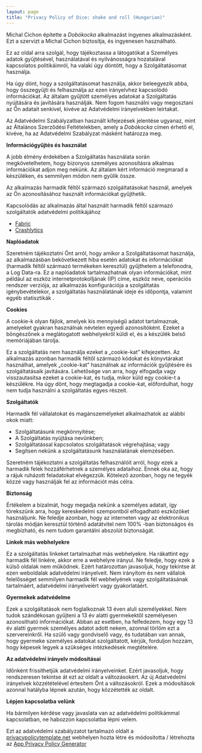 ```yaml
---
layout: page
title: "Privacy Policy of Dice: shake and roll (Hungarian)"
---
```


Michal Cichon építette a *Dobókocka* alkalmazást ingyenes alkalmazásként. Ezt a szervizt a Michal Cichon biztosítja, és ingyenesen használható.

Ez az oldal arra szolgál, hogy tájékoztassa a látogatókat a Személyes adatok gyűjtésével, használatával és nyilvánosságra hozatalával kapcsolatos politikáimról, ha valaki úgy döntött, hogy a Szolgáltatásomat használja.

Ha úgy dönt, hogy a szolgáltatásomat használja, akkor beleegyezik abba, hogy összegyűjti és felhasználja az ezen irányelvhez kapcsolódó információkat. Az általam gyűjtött személyes adatokat a Szolgáltatás nyújtására és javítására használják. Nem fogom használni vagy megosztani az Ön adatait senkivel, kivéve az Adatvédelmi irányelvekben leírtakat.

Az Adatvédelmi Szabályzatban használt kifejezések jelentése ugyanaz, mint az Általános Szerződési Feltételekben, amely a *Dobókocka* címen érhető el, kivéve, ha az Adatvédelmi Szabályzat másként határozza meg.

**Információgyűjtés és használat**

A jobb élmény érdekében a Szolgáltatás használata során megkövetelhetem, hogy bizonyos személyes azonosításra alkalmas információkat adjon meg nekünk. Az általam kért információ megmarad a készüléken, és semmilyen módon nem gyűlik össze.

Az alkalmazás harmadik féltől származó szolgáltatásokat használ, amelyek az Ön azonosításához használt információkat gyűjthetik.

Kapcsolódás az alkalmazás által használt harmadik féltől származó szolgáltatók adatvédelmi politikájához

* [Fabric](https://fabric.io/privacy)
* [Crashlytics](https://try.crashlytics.com/terms/privacy-policy.pdf)

**Naplóadatok**

Szeretném tájékoztatni Önt arról, hogy amikor a Szolgáltatásomat használja, az alkalmazásban bekövetkezett hiba esetén adatokat és információkat (harmadik féltől származó termékeken keresztül) gyűjthetem a telefonodra, a Log Data-ra. Ez a naplóadatok tartalmazhatnak olyan információkat, mint például az eszköz internetprotokolljának (IP) címe, eszköz neve, operációs rendszer verziója, az alkalmazás konfigurációja a szolgáltatás igénybevételekor, a szolgáltatás használatának ideje és időpontja, valamint egyéb statisztikák .

**Cookies**

A cookie-k olyan fájlok, amelyek kis mennyiségű adatot tartalmaznak, amelyeket gyakran használnak névtelen egyedi azonosítóként. Ezeket a böngészőnek a meglátogatott webhelyekről küldi el, és a készülék belső memóriájában tárolja.

Ez a szolgáltatás nem használja ezeket a „cookie-kat” kifejezetten. Az alkalmazás azonban harmadik féltől származó kódokat és könyvtárakat használhat, amelyek „cookie-kat” használnak az információk gyűjtésére és szolgáltatásaik javítására. Lehetősége van arra, hogy elfogadja vagy visszautasítsa ezeket a cookie-kat, és tudja, mikor küld egy cookie-t a készülékre. Ha úgy dönt, hogy megtagadja a cookie-kat, előfordulhat, hogy nem tudja használni a szolgáltatás egyes részeit.

**Szolgáltatók**

Harmadik fél vállalatokat és magánszemélyeket alkalmazhatok az alábbi okok miatt:

* Szolgáltatásunk megkönnyítése;
* A Szolgáltatás nyújtása nevünkben;
* Szolgáltatással kapcsolatos szolgáltatások végrehajtása; vagy
* Segítsen nekünk a szolgáltatásunk használatának elemzésében.

Szeretném tájékoztatni a szolgáltatás felhasználóit arról, hogy ezek a harmadik felek hozzáférhetnek a személyes adataihoz. Ennek oka az, hogy a rájuk ruházott feladatokat elvégezzük. Kötelező azonban, hogy ne tegyék közzé vagy használják fel az információt más célra.

**Biztonság**

Értékelem a bizalmát, hogy megadja nekünk a személyes adatait, így törekszünk arra, hogy kereskedelmi szempontból elfogadható eszközöket használjunk. Ne feledje azonban, hogy az interneten vagy az elektronikus tárolás módján keresztül történő adatátvitel nem 100% -ban biztonságos és megbízható, és nem tudom garantálni abszolút biztonságát.

**Linkek más webhelyekre**

Ez a szolgáltatás linkeket tartalmazhat más webhelyekre. Ha rákattint egy harmadik fél linkére, akkor erre a webhelyre irányul. Ne feledje, hogy ezek a külső oldalak nem működnek. Ezért határozottan javasoljuk, hogy tekintse át ezen weboldalak adatvédelmi irányelveit. Nem irányítom és nem vállalok felelősséget semmilyen harmadik fél webhelyének vagy szolgáltatásának tartalmáért, adatvédelmi irányelveiért vagy gyakorlatáért.

**Gyermekek adatvédelme**

Ezek a szolgáltatások nem foglalkoznak 13 éven aluli személyekkel. Nem tudok szándékosan gyűjteni a 13 év alatti gyermekektől személyesen azonosítható információkat. Abban az esetben, ha felfedezem, hogy egy 13 év alatti gyermek személyes adatot adott nekem, azonnal törlöm ezt a szervereinkről. Ha szülő vagy gondviselő vagy, és tudatában van annak, hogy gyermeke személyes adatokat szolgáltatott, kérjük, forduljon hozzám, hogy képesek legyek a szükséges intézkedések megtételére.

**Az adatvédelmi irányelv módosításai**

Időnként frissíthetjük adatvédelmi irányelveinket. Ezért javasoljuk, hogy rendszeresen tekintse át ezt az oldalt a változásokért. Az új Adatvédelmi irányelvek közzétételével értesítem Önt a változásokról. Ezek a módosítások azonnal hatályba lépnek azután, hogy közzétették az oldalt.

**Lépjen kapcsolatba velünk**

Ha bármilyen kérdése vagy javaslata van az adatvédelmi politikámmal kapcsolatban, ne habozzon kapcsolatba lépni velem.

Ezt az adatvédelmi szabályzatot tartalmazó oldalt a [privacypolicytemplate.net](https://privacypolicytemplate.net) webhelyen hozta létre és módosította / létrehozta az [App Privacy Policy Generator](https://app-privacy-policy-generator.firebaseapp.com/)